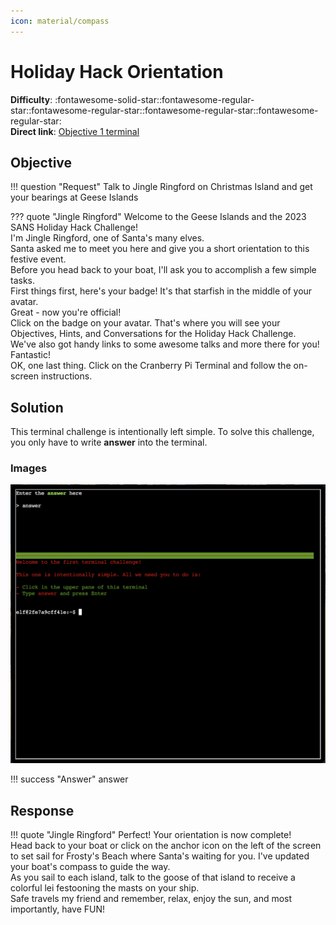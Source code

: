 ```yaml
---
icon: material/compass
---
```


# Holiday Hack Orientation

**Difficulty**: :fontawesome-solid-star::fontawesome-regular-star::fontawesome-regular-star::fontawesome-regular-star::fontawesome-regular-star:<br/>
**Direct link**: [Objective 1 terminal](https://.../)

## Objective

!!! question "Request"
    Talk to Jingle Ringford on Christmas Island and get your bearings at Geese Islands

??? quote "Jingle Ringford"
    Welcome to the Geese Islands and the 2023 SANS Holiday Hack Challenge!<br>
    I'm Jingle Ringford, one of Santa's many elves.<br>
    Santa asked me to meet you here and give you a short orientation to this festive event.<br>
    Before you head back to your boat, I'll ask you to accomplish a few simple tasks.<br>
    First things first, here's your badge! It's that starfish in the middle of your avatar.<br>
    Great - now you're official!<br>
    Click on the badge on your avatar. That's where you will see your Objectives, Hints, and Conversations for the Holiday Hack Challenge.<br>
    We've also got handy links to some awesome talks and more there for you!<br>
    Fantastic!<br>
    OK, one last thing. Click on the Cranberry Pi Terminal and follow the on-screen instructions.

## Solution

This terminal challenge is intentionally left simple. To solve this challenge, you only have to write <b>answer</b> into the terminal.

### Images

![Terminal output](../img/objectives/o1/o1_answer.png)

!!! success "Answer"
    answer

## Response

!!! quote "Jingle Ringford"
    Perfect! Your orientation is now complete!<br>
    Head back to your boat or click on the anchor icon on the left of the screen to set sail for Frosty's Beach where Santa's waiting for you. I've updated your boat's compass to guide the way.<br>
    As you sail to each island, talk to the goose of that island to receive a colorful lei festooning the masts on your ship.<br>
    Safe travels my friend and remember, relax, enjoy the sun, and most importantly, have FUN!
